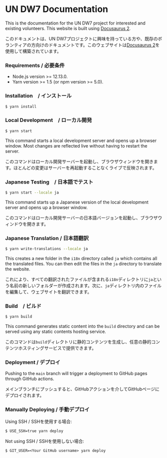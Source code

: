 # UN DW7 Documentation

This is the documentation for the UN DW7 project for interested and existing volunteers. This website is built using [Docusaurus 2](https://docusaurus.io/).


このドキュメントは、UN DW7プロジェクトに興味を持っている方や、既存のボランティアの方向けのドキュメントです。このウェブサイトは[Docusaurus 2](https://docusaurus.io/)を使用して構築されています。

### Requirements / 必要条件

- Node.js version >= 12.13.0.
- Yarn version >= 1.5 (or npm version >= 5.0).

### Installation　/ インストール

``` bash
$ yarn install
```

### Local Development　/ ローカル開発

``` bash
$ yarn start
```

This command starts a local development server and opens up a browser window. Most changes are reflected live without having to restart the server.

このコマンドはローカル開発サーバーを起動し、ブラウザウィンドウを開きます。ほとんどの変更はサーバーを再起動することなくライブで反映されます。

### Japanese Testing　/ 日本語でテスト

``` bash
$ yarn start --locale ja
```
This command starts up a Japanese version of the local development server and opens up a browser window.

このコマンドはローカル開発サーバーの日本語バージョンを起動し、ブラウザウィンドウを開きます。

### Japanese Translation / 日本語翻訳

``` bash
$ yarn write-translations --locale ja
```

This creates a new folder in the `i18n` directory called `ja` which contains all the translated files. You can then edit the files in the `ja` directory to translate the website.

これにより、すべての翻訳されたファイルが含まれる`i18n`ディレクトリに`ja`という名前の新しいフォルダーが作成されます。次に、`ja`ディレクトリ内のファイルを編集して、ウェブサイトを翻訳できます。

### Build　/ ビルド

``` bash
$ yarn build
```

This command generates static content into the `build` directory and can be served using any static contents hosting service.

このコマンドは`build`ディレクトリに静的コンテンツを生成し、任意の静的コンテンツホスティングサービスで提供できます。

### Deployment / デプロイ

Pushing to the `main` branch will trigger a deployment to GitHub pages through GitHub actions.

メインブランチにプッシュすると、GitHubアクションを介してGitHubページにデプロイされます。

### Manually Deploying / 手動デプロイ

Using SSH / SSHを使用する場合:

``` bash
$ USE_SSH=true yarn deploy
```

Not using SSH / SSHを使用しない場合:

```
$ GIT_USER=<Your GitHub username> yarn deploy
```


